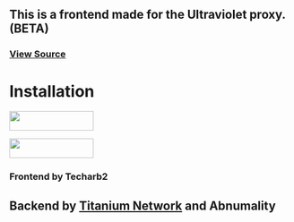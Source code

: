 <h2>This is a frontend made for the Ultraviolet proxy. (BETA)</h2>

### <a href='https://github.com/titaniumnetwork-dev/ultraviolet-node'>View Source</a>
# Installation
<p>
<a href="https://youtu.be/G2Krj2pxgKo"><img src="https://raw.githubusercontent.com/BinBashBanana/deploy-buttons/master/buttons/remade/render.svg" width="150" height="35"><a>

<a href="https://vercel.com/new/clone?s=https%3A%2F%2Fgithub.com%2Ftecharb2%2FSkylight.git&showOptionalTeamCreation=false"><img src="https://raw.githubusercontent.com/BinBashBanana/deploy-buttons/master/buttons/remade/vercel.svg" width="150" height="35"></a>

<p>

### Frontend by Techarb2
		      
## Backend by <a href="https://github.com/titaniumnetwork-dev">Titanium Network</a> and Abnumality
